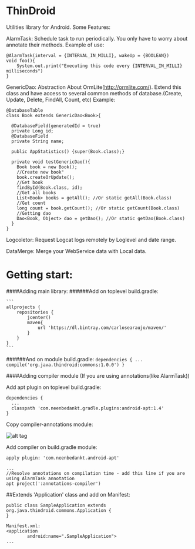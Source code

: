 # ThinDroid

Utilities library for Android. Some Features:

AlarmTask: Schedule task to run periodically. You only have to worry about annotate their methods.
Example of use:
```
@AlarmTask(interval = {INTERVAL_IN_MILLI}, wakeUp = {BOOLEAN})
void foo(){
    System.out.print("Executing this code every {INTERVAL_IN_MILLI} milliseconds")
}
```
GenericDao: Abstraction About OrmLite(http://ormlite.com/). 
Extend this class and have access to several common methods of database.(Create, Update, Delete, FindAll, Count, etc)
Example:

```
@DatabaseTable
class Book extends GenericDao<Book>{

  @DatabaseField(generatedId = true)
  private Long id;
  @DatabaseField
  private String name;
  
  public AppStatistics() {super(Book.class);}
  
  private void testGenericDao(){
    Book book = new Book();
    //Create new book"
    book.createOrUpdate();
    //Get book
    findById(Book.class, id);
    //Get all books
    List<Book> books = getAll(); //Or static getAll(Book.class)
    //Get count
    long count = book.getCount(); //Or static getCount(Book.class)
    //Getting dao
    Dao<Book, Object> dao = getDao(); //Or static getDao(Book.class)
  }
}
```

Logcoletor: Request Logcat logs remotely by Loglevel and date range.

DataMerge: Merge your WebService data with Local data.

# Getting start:

####Adding main library:
######Add on toplevel build.gradle:

    ```
    allprojects {
        repositories {
            jcenter()
            maven{
                url 'https://dl.bintray.com/carlosearaujo/maven/'
            }
        }
    }
    ```

######And on module build.gradle:
    ```
    dependencies {
      ...
      compile('org.java.thindroid:commons:1.0.0')
    }
    ```
    
####Adding compiler module (If you are using annotations(like AlarmTask))
  
  Add apt plugin on toplevel build.gradle:
  
  ```
  dependencies {
  	...
  	classpath 'com.neenbedankt.gradle.plugins:android-apt:1.4'
  }
  ```
  
  Copy compiler-annotations module:

  ![alt tag](https://raw.githubusercontent.com/carlosedinazioaraujo/ThingDroid/master/resources/usage-1.png)
  
  Add compiler on build.gradle module:

  ```
  apply plugin: 'com.neenbedankt.android-apt'
  
  ...
  //Resolve annotations on compilation time - add this line if you are using AlarmTask annotation
  apt project(':annotations-compiler') 
  ```

##Extends 'Application' class and add on Manifest:
```
public class SampleApplication extends org.java.thindroid.commons.Application {
}
```

```
Manifest.xml:
<application
        android:name=".SampleApplication">
...
```
